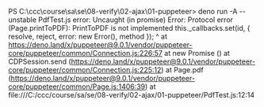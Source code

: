 PS C:\ccc\course\sa\se\08-verify\02-ajax\01-puppeteer> deno run -A --unstable PdfTest.js
error: Uncaught (in promise) Error: Protocol error (Page.printToPDF): PrintToPDF is not implemented
      this._callbacks.set(id, { resolve, reject, error: new Error(), method });
                                                        ^
    at https://deno.land/x/puppeteer@9.0.1/vendor/puppeteer-core/puppeteer/common/Connection.js:226:57
    at new Promise (<anonymous>)
    at CDPSession.send (https://deno.land/x/puppeteer@9.0.1/vendor/puppeteer-core/puppeteer/common/Connection.js:225:12)
    at Page.pdf (https://deno.land/x/puppeteer@9.0.1/vendor/puppeteer-core/puppeteer/common/Page.js:1406:39)
    at file:///C:/ccc/course/sa/se/08-verify/02-ajax/01-puppeteer/PdfTest.js:12:14